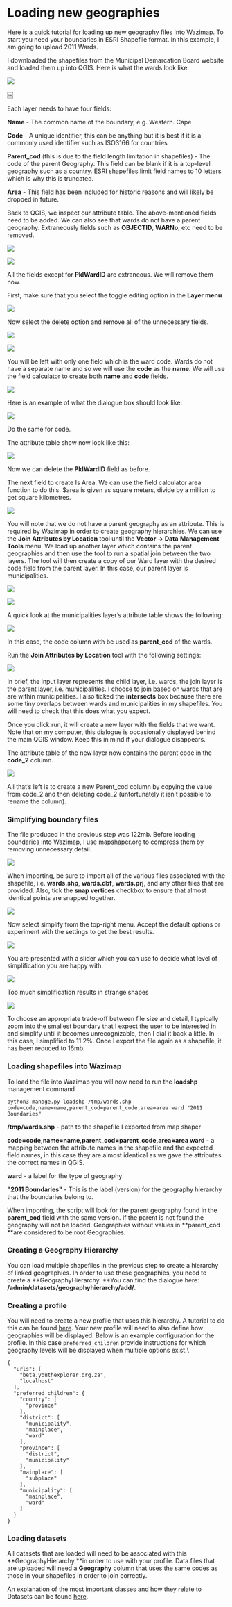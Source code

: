 # Loading new geographies

Here is a quick tutorial for loading up new geography files into Wazimap. To start you need your boundaries in ESRI Shapefile format. In this example, I am going to upload 2011 Wards.

I downloaded the shapefiles from the Municipal Demarcation Board website and loaded them up into QGIS. Here is what the wards look like:

![](../.gitbook/assets/1.-wards.png)

￼

Each layer needs to have four fields:

**Name** - The common name of the boundary, e.g. Western. Cape

**Code** - A unique identifier, this can be anything but it is best if it is a commonly used identifier such as ISO3166 for countries

**Parent_cod** (this is due to the field length limitation in shapefiles) - The code of the parent Geography.  This field can be blank if it is a top-level geography such as a country. ESRI shapefiles limit field names to 10 letters which is why this is truncated.

**Area** - This field has been included for historic reasons and will likely be dropped in future.

Back to QGIS, we inspect our attribute table. The above-mentioned fields need to be added. We can also see that wards do not have a parent geography. Extraneously fields such as **OBJECTID**, **WARNo**, etc need to be removed.

![](../.gitbook/assets/2.-attribute-menu.png)

![](../.gitbook/assets/3.-attribute-table.png)

All the fields except for **PklWardID** are extraneous. We will remove them now.

First, make sure that you select the toggle editing option in the **Layer menu**

![](../.gitbook/assets/4.-toggle-editing.png)

Now select the delete option and remove all of the unnecessary fields.

![](../.gitbook/assets/5.-delete-button.png)



![](../.gitbook/assets/6.-delete-dialogue.png)

You will be left with only one field which is the ward code. Wards do not have a separate name and so we will use the **code** as the **name**. We will use the field calculator to create both **name** and **code** fields.

![](../.gitbook/assets/7.-field-calculator.png)

Here is an example of what the dialogue box should look like:

![](../.gitbook/assets/8.-field-calculator-dialogue.png)

Do the same for code.

The attribute table show now look like this:

![](../.gitbook/assets/9.-attribute-table.png)

Now we can delete the **PklWardID** field as before.

The next field to create Is Area. We can use the field calculator area function to do this. $area is given as square meters, divide by a million to get square kilometres.

![](../.gitbook/assets/10.-attribute-table-area.png)

You will note that we do not have a parent geography as an attribute. This is required by Wazimap in order to create geography hierarchies. We can use the **Join Attributes by Location** tool until the **Vector -> Data** **Management** **Tools** menu. We load up another layer which contains the parent geographies and then use the tool to run a spatial join between the two layers. The tool will then create a copy of our Ward layer with the desired code field from the parent layer. In this case, our parent layer is municipalities.

![](../.gitbook/assets/11.-add-layer.png)

![](../.gitbook/assets/12.-add-layer.png)

A quick look at the municipalities layer’s attribute table shows the following:

![](../.gitbook/assets/13.-mn-attribute-table.png)

In this case, the code column with be used as **parent_cod** of the wards.

Run the **Join Attributes by Location** tool with the following settings:

![](../.gitbook/assets/14.-join-attributes-dialogue.png)

In brief, the input layer represents the child layer, i.e. wards, the join layer is the parent layer, i.e. municipalities. I choose to join based on wards that are are within municipalities. I also ticked the **intersects** box because there are some tiny overlaps between wards and municipalities in my shapefiles. You will need to check that this does what you expect. 

Once you click run, it will create a new layer with the fields that we want. Note that on my computer, this dialogue is occasionally displayed behind the main QGIS window. Keep this in mind if your dialogue disappears.

The attribute table of the new layer now contains the parent code in the **code\_2** column.

![](../.gitbook/assets/15.-new-attribute-table.png)

All that’s left is to create a new Parent_cod column by copying the value from code\_2 and then deleting code\_2 (unfortunately it isn’t possible to rename the column). 

### **Simplifying boundary files**

The file produced in the previous step was 122mb. Before loading boundaries into Wazimap, I use mapshaper.org to compress them by removing unnecessary detail. 

![](../.gitbook/assets/16.-mapshaper.png)

When importing, be sure to import all of the various files associated with the shapefile, i.e. **wards.shp**, **wards.dbf**, **wards.prj**, and any other files that are provided. Also, tick the **snap vertices** checkbox to ensure that almost identical points are snapped together.

![](../.gitbook/assets/17.-mapshaper-import.png)

Now select simplify from the top-right menu. Accept the default options or experiment with the settings to get the best results.

![](../.gitbook/assets/18.-mapshaper-simplify-map.png)

You are presented with a slider which you can use to decide what level of simplification you are happy with.

![](../.gitbook/assets/19.-mapshaper-slider.png)

Too much simplification results in strange shapes

![](../.gitbook/assets/20.-mapshaper-too-much-simplification.png)

To choose an appropriate trade-off between file size and detail, I typically zoom into the smallest boundary that I expect the user to be interested in and simplify until it becomes unrecognizable, then I dial it back a little. In this case, I simplified to 11.2%. Once I export the file again as a shapefile, it has been reduced to 16mb.

### Loading shapefiles into Wazimap

To load the file into Wazimap you will now need to run the **loadshp** management command

`python3 manage.py loadshp /tmp/wards.shp code=code,name=name,parent_cod=parent_code,area=area ward "2011 Boundaries"`

**/tmp/wards.shp**  - path to the shapefile I exported from map shaper

**code=code,name=name,parent_cod=parent_code,area=area ward** - a mapping between the attribute names in the shapefile and the expected field names, in this case they are almost identical as we gave the attributes the correct names in QGIS.

**ward** - a label for the type of geography

**"2011 Boundaries"** - This is the label (version) for the geography hierarchy that the boundaries belong to.

When importing, the script will look for the parent geography found in the **parent_cod** field with the same version. If the parent is not found the geography will not be loaded. Geographies without values in **parent_cod **are considered to be root Geographies.

### Creating a Geography Hierarchy 

You can load multiple shapefiles in the previous step to create a hierarchy of linked geographies. In order to use these geographies, you need to create a **GeographyHierarchy. **You can find the dialogue here: **/admin/datasets/geographyhierarchy/add/**. 

### Creating a profile

You will need to create a new profile that uses this hierarchy. A tutorial to do this can be found [here](creating-a-new-profile.md).  Your new profile will need to also define how geographies will be displayed. Below is an example configuration for the profile. In this case `preferred_children` provide instructions for which geography levels will be displayed when multiple options exist.\


```
{
  "urls": [
    "beta.youthexplorer.org.za",
    "localhost"
  ],
  "preferred_children": {
    "country": [
      "province"
    ],
    "district": [
      "municipality",
      "mainplace",
      "ward"
    ],
    "province": [
      "district",
      "municipality"
    ],
    "mainplace": [
      "subplace"
    ],
    "municipality": [
      "mainplace",
      "ward"
    ]
  }
}
```

### Loading datasets

All datasets that are loaded will need to be associated with this **GeographyHierarchy **in order to use with your profile. Data files that are uploaded will need a **Geography** column that uses the same codes as those in your shapefiles in order to join correctly. 

An explanation of the most important classes and how they relate to Datasets can be found [here](../system-architecture/database-models.md).

